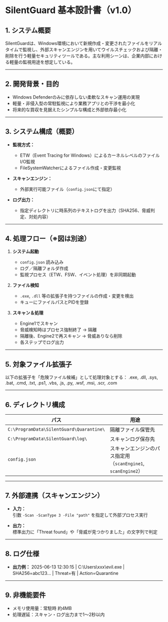 # SilentGuard 基本設計書（v1.0）

## 1. システム概要

SilentGuardは、Windows環境において新規作成・変更されたファイルをリアルタイムで監視し、外部スキャンエンジンを用いてウイルスチェックおよび隔離・削除を行う軽量セキュリティツールである。主な利用シーンは、企業内部における軽量の監視用途を想定している。

---

## 2. 開発背景・目的

- Windows Defenderのみに依存しない柔軟なスキャン運用の実現  
- 軽量・非侵入型の常駐監視により業務アプリとの干渉を最小化  
- 将来的な買収を見据えたシンプルな構成と外部依存最小化

---

## 3. システム構成（概要）

- **監視方式：**  
  - ETW（Event Tracing for Windows）によるカーネルレベルのファイルI/O監視  
  - FileSystemWatcherによるファイル作成・変更監視

- **スキャンエンジン：**  
  - 外部実行可能ファイル（`config.json`にて指定）

- **ログ出力：**  
  - 指定ディレクトリに時系列のテキストログを出力（SHA256、脅威判定、対処内容）

---

## 4. 処理フロー（※図は別途）

1. **システム起動**  
   - `config.json` 読み込み  
   - ログ／隔離フォルダ作成  
   - 監視プロセス（ETW、FSW、イベント処理）を非同期起動

2. **ファイル検知**  
   - `.exe`, `.dll` 等の拡張子を持つファイルの作成・変更を検出  
   - キューにファイルパスとPIDを登録

3. **スキャン＆処理**  
   - Engine1でスキャン  
   - 脅威検知時はプロセス強制終了 → 隔離  
   - 隔離後、Engine2で再スキャン → 脅威ありなら削除  
   - 各ステップでログ出力

---

## 5. 対象ファイル拡張子

以下の拡張子を「危険ファイル候補」として処理対象とする：
.exe, .dll, .sys, .bat, .cmd, .txt, .ps1, .vbs, .js, .py, .wsf, .msi, .scr, .com

---

## 6. ディレクトリ構成

| パス | 用途 |
|------|------|
| `C:\ProgramData\SilentGuard\Quarantine\` | 隔離ファイル保管先 |
| `C:\ProgramData\SilentGuard\log\` | スキャンログ保存先 |
| `config.json` | スキャンエンジンのパス指定用（`scanEngine1`, `scanEngine2`） |

---

## 7. 外部連携（スキャンエンジン）

- **入力：**  
  引数 `-Scan -ScanType 3 -File "path"` を指定して外部プロセス実行

- **出力：**  
  標準出力に「Threat found」や「脅威が見つかりました」の文字列で判定

---

## 8. ログ仕様

- **出力例：**
2025-06-13 12:30:15 | C:\Users\xxx\evil.exe | SHA256=abc123... | Threat=有 | Action=Quarantine

---

## 9. 非機能要件

- メモリ使用量：常駐時 約4MB  
- 処理遅延：スキャン・ログ出力まで1〜2秒以内